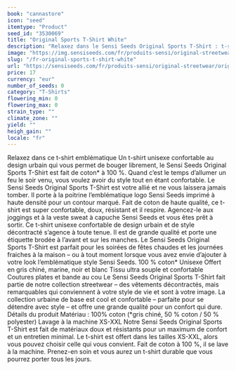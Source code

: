 ```yaml
---
book: "cannastore"
icon: "seed"
itemtype: "Product"
seed_id: "3530069"
title: "Original Sports T-Shirt White"
description: "Relaxez dans le Sensi Seeds Original Sports T-Shirt : t-shirt unisexe qui marie confort et design urbain pour bouger librement. Achetez-le en ligne !"
image: "https://img.sensiseeds.com/fr/produits-sensi/original-streetwear/original-sports-t-shirt-white-image.png"
slug: "/fr-original-sports-t-shirt-white"
url: "https://sensiseeds.com/fr/produits-sensi/original-streetwear/original-sports-t-shirt-white?a_aid=cannastore"
price: 17
currency: "eur"
number_of_seeds: 0
category: "T-Shirts"
flowering_min: 0
flowering_max: 0
strain_type: ""
climate_zone: ""
yield: ""
heigh_gain: ""
locale: "fr"
---
```

Relaxez dans ce t-shirt emblématique Un t-shirt unisexe confortable au design urbain qui vous permet de bouger librement, le Sensi Seeds Original Sports T-Shirt est fait de coton* à 100 %. Quand c’est le temps d’allumer un feu le soir venu, vous voulez avoir du style tout en étant confortable. Le Sensi Seeds Original Sports T-Shirt est votre allié et ne vous laissera jamais tomber. Il porte à la poitrine l’emblématique logo Sensi Seeds imprimé à haute densité pour un contour marqué. Fait de coton de haute qualité, ce t-shirt est super confortable, doux, résistant et il respire. Agencez-le aux joggings et à la veste sweat à capuche Sensi Seeds et vous êtes prêt à sortir. Ce t-shirt unisexe confortable de design urbain et de style décontracté s’agence à toute tenue. Il est de grande qualité et porte une étiquette brodée à l’avant et sur les manches. Le Sensi Seeds Original Sports T-Shirt est parfait pour les soirées de fêtes chaudes et les journées fraiches à la maison – ou à tout moment lorsque vous avez envie d’ajouter à votre look l’emblématique style Sensi Seeds. 100 % coton* Unisexe Offert en gris chiné, marine, noir et blanc Tissu ultra souple et confortable Coutures plates et bande au cou Le Sensi Seeds Original Sports T-Shirt fait partie de notre collection streetwear – des vêtements décontractés, mais remarquables qui conviennent à votre style de vie et sont à votre image. La collection urbaine de base est cool et confortable – parfaite pour se détendre avec style – et offre une grande qualité pour un confort qui dure. Détails du produit Matériau : 100% coton (*gris chiné, 50 % coton / 50 % polyester) Lavage à la machine XS-XXL Notre Sensi Seeds Original Sports T-Shirt est fait de matériaux doux et résistants pour un maximum de confort et un entretien minimal. Le t-shirt est offert dans les tailles XS-XXL, alors vous pouvez choisir celle qui vous convient. Fait de coton à 100 %, il se lave à la machine. Prenez-en soin et vous aurez un t-shirt durable que vous pourrez porter tous les jours.
